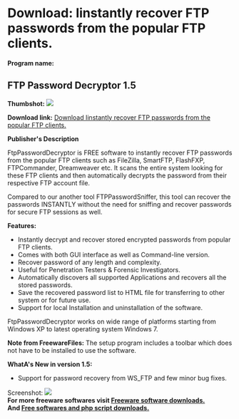 # Download: Iinstantly recover FTP passwords from the popular FTP clients.

**Program name:**

## FTP Password Decryptor 1.5

  
**Thumbshot:** ![](http://www.freewarefiles.com/screenshot/ftppswddcryptr_md.jpg)   
  
**Download link:** [Download Iinstantly recover FTP passwords from the popular FTP clients.](http://freesoftwares.boysofts.com/FTP-Password-Decryptor_program_67211.html)  
  


**Publisher's Description**  
  


FtpPasswordDecryptor is FREE software to instantly recover FTP passwords from the popular FTP clients such as FileZilla, SmartFTP, FlashFXP, FTPCommander, Dreamweaver etc. It scans the entire system looking for these FTP clients and then automatically decrypts the password from their respective FTP account file. 

Compared to our another tool FTPPasswordSniffer, this tool can recover the passwords INSTANTLY without the need for sniffing and recover passwords for secure FTP sessions as well.

**Features:**

  * Instantly decrypt and recover stored encrypted passwords from popular FTP clients. 
  * Comes with both GUI interface as well as Command-line version. 
  * Recover password of any length and complexity. 
  * Useful for Penetration Testers & Forensic Investigators. 
  * Automatically discovers all supported Applications and recovers all the stored passwords. 
  * Save the recovered password list to HTML file for transferring to other system or for future use. 
  * Support for local Installation and uninstallation of the software. 

FtpPasswordDecryptor works on wide range of platforms starting from Windows XP to latest operating system Windows 7.

**Note from FreewareFiles:** The setup program includes a toolbar which does not have to be installed to use the software.

**WhatA's New in version 1.5:**

  * Support for password recovery from WS_FTP and few minor bug fixes. 

  
  
Screenshot: ![](http://www.freewarefiles.com/screenshot/ftppswddcryptr.jpg)   
**For more freeware softwares visit [Freeware software downloads.](http://freesoftwares.boysofts.com/)**   
**And [Free softwares and php script downloads.](http://www.boysofts.com/)**
